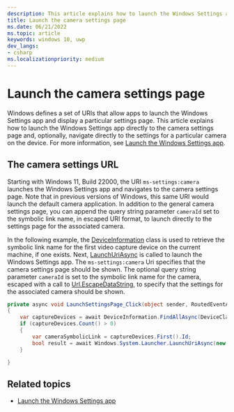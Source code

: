 ```yaml
---
description: This article explains how to launch the Windows Settings app directly to the camera settings page.
title: Launch the camera settings page
ms.date: 06/21/2022
ms.topic: article
keywords: windows 10, uwp
dev_langs:
- csharp
ms.localizationpriority: medium
---
```



# Launch the camera settings page

Windows defines a set of URIs that allow apps to launch the Windows Settings app and display a particular settings page. This article explains how to launch the Windows Settings app directly to the camera settings page and, optionally, navigate directly to the settings for a particular camera on the device. For more information, see [Launch the Windows Settings app](/windows/uwp/launch-resume/launch-settings-app).

## The camera settings URL

Starting with Windows 11, Build 22000, the URI `ms-settings:camera` launches the Windows Settings app and navigates to the camera settings page. Note that in previous versions of Windows, this same URI would launch the default camera application. In addition to the general camera settings page, you can append the query string parameter `cameraId` set to the symbolic link name, in escaped URI format, to launch directly to the settings page for the associated camera.

In the following example, the [DeviceInformation](/uwp/api/Windows.Devices.Enumeration.DeviceInformation) class is used to retrieve the symbolic link name for the first video capture device on the current machine, if one exists. Next, [LaunchUriAsync](/uwp/api/windows.system.launcher.launchuriasync) is called to launch the Windows Settings app. The `ms-settings:camera` Uri specifies that the camera settings page should be shown. The optional query string parameter `cameraId` is set to the symbolic link name for the camera, escaped with a call to [Url.EscapeDataString](/dotnet/api/system.uri.escapedatastring), to specify that the settings for the associated camera should be shown. 


```csharp
private async void LaunchSettingsPage_Click(object sender, RoutedEventArgs e)
{
    var captureDevices = await DeviceInformation.FindAllAsync(DeviceClass.VideoCapture);
    if (captureDevices.Count() > 0)
    {
        var cameraSymbolicLink = captureDevices.First().Id;
        bool result = await Windows.System.Launcher.LaunchUriAsync(new Uri("ms-settings:camera?cameraId=" + Uri.EscapeDataString(cameraSymbolicLink)));
    }

}
```


## Related topics

* [Launch the Windows Settings app](/windows/uwp/launch-resume/launch-settings-app)
